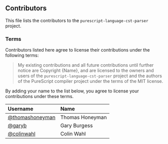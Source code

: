 ## Contributors

This file lists the contributors to the `purescript-language-cst-parser` project.

### Terms

Contributors listed here agree to license their contributions under the following terms:

> My existing contributions and all future contributions until further notice are Copyright {Name}, and are licensed to the owners and users of the `purescript-language-cst-parser` project and the authors of the PureScript compiler project under the terms of the MIT license.

By adding your name to the list below, you agree to license your contributions under these terms.

| Username | Name |
| :------- | :--- |
| [@thomashoneyman](https://github.com/thomashoneyman) | Thomas Honeyman
| [@garyb](https://github.com/garyb) | Gary Burgess
| [@colinwahl](https://github.com/colinwahl) | Colin Wahl
